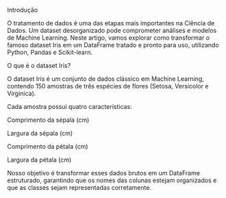 Introdução

O tratamento de dados é uma das etapas mais importantes na Ciência de Dados. Um dataset desorganizado pode comprometer análises e modelos de Machine Learning. Neste artigo, vamos explorar como transformar o famoso dataset Iris em um DataFrame tratado e pronto para uso, utilizando Python, Pandas e Scikit-learn.

O que é o dataset Iris?

O dataset Iris é um conjunto de dados clássico em Machine Learning, contendo 150 amostras de três espécies de flores (Setosa, Versicolor e Virginica). 

Cada amostra possui quatro características:

Comprimento da sépala (cm)

Largura da sépala (cm)

Comprimento da pétala (cm)

Largura da pétala (cm)

Nosso objetivo é transformar esses dados brutos em um DataFrame estruturado, garantindo que os nomes das colunas estejam organizados e que as classes sejam representadas corretamente.

